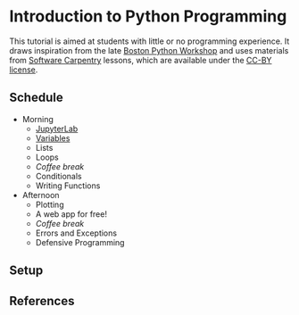 # Introduction to Python Programming

This tutorial is aimed at students with little or no programming experience.
It draws inspiration from the late
[Boston Python Workshop](https://wiki.openhatch.org/wiki/Boston_Python_Workshop/1/)
and uses materials from [Software Carpentry](https://software-carpentry.org)
lessons, which are available under the
[CC-BY license](https://creativecommons.org/licenses/by/4.0/).

## Schedule

* Morning
  - [JupyterLab](./_episodes/00-run-quit.md)
  - [Variables](./_episodes/01-variables.md)
  - Lists
  - Loops
  - *Coffee break*
  - Conditionals
  - Writing Functions
* Afternoon
  - Plotting
  - A web app for free!
  - *Coffee break*
  - Errors and Exceptions
  - Defensive Programming

## Setup

## References
